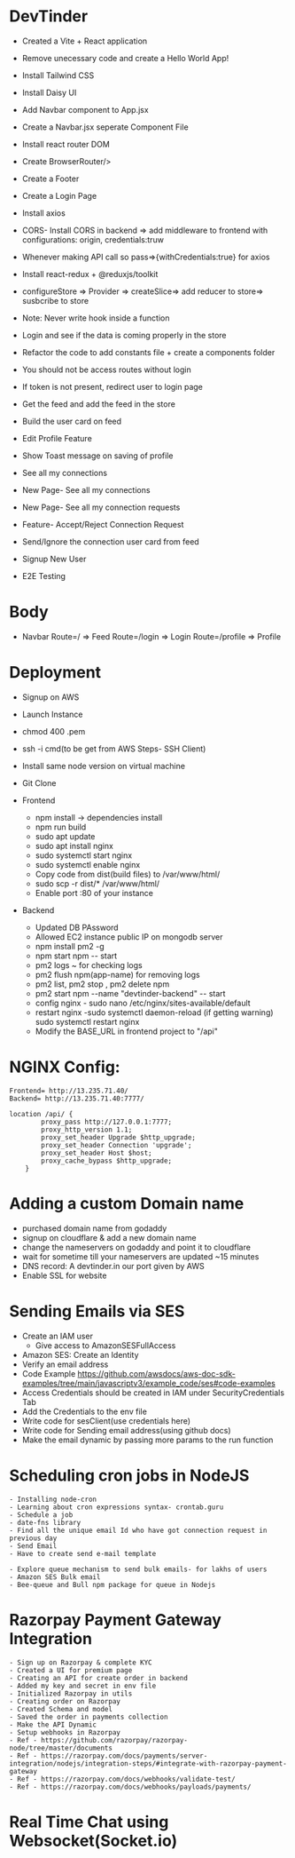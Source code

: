 # DevTinder

- Created a Vite + React application
- Remove unecessary code and create a Hello World App!
- Install Tailwind CSS
- Install Daisy UI
- Add Navbar component to App.jsx
- Create a Navbar.jsx seperate Component File
- Install react router DOM
- Create BrowserRouter/>
- Create a Footer
- Create a Login Page
- Install axios
- CORS- Install CORS in backend => add middleware to frontend with configurations: origin, credentials:truw
- Whenever making API call so pass=>{withCredentials:true} for axios
- Install react-redux + @reduxjs/toolkit
- configureStore => Provider => createSlice=> add reducer to store=> susbcribe to store
- Note: Never write hook inside a function
- Login and see if the data is coming properly in the store
- Refactor the code to add constants file + create a components folder
- You should not be access routes without login
- If token is not present, redirect user to login page
- Get the feed and add the feed in the store
- Build the user card on feed
- Edit Profile Feature
- Show Toast message on saving of profile
- See all my connections
- New Page- See all my connections
- New Page- See all my connection requests
- Feature- Accept/Reject Connection Request
- Send/Ignore the connection user card from feed

- Signup New User
- E2E Testing 

# Body
- Navbar
    Route=/ => Feed
    Route=/login => Login
    Route=/profile => Profile

# Deployment
- Signup on AWS
- Launch Instance
- chmod 400 <secret>.pem
- ssh -i cmd(to be get from AWS Steps- SSH Client)
- Install same node version on virtual machine
- Git Clone
- Frontend
    - npm install -> dependencies install
    - npm run build
    - sudo apt update
    - sudo apt install nginx
    - sudo systemctl start nginx
    - sudo systemctl enable nginx
    - Copy code from dist(build files) to /var/www/html/
    - sudo scp -r dist/* /var/www/html/
    - Enable port :80  of your instance

- Backend
    - Updated DB PAssword
    - Allowed EC2 instance public IP on mongodb server
    - npm install pm2 -g
    - npm start npm -- start
    - pm2 logs ~ for checking logs
    - pm2 flush npm(app-name) for removing logs
    - pm2 list, pm2 stop <process-name>, pm2 delete npm
    - pm2 start npm --name "devtinder-backend" -- start
    - config nginx - sudo nano /etc/nginx/sites-available/default
    - restart nginx -sudo systemctl daemon-reload (if getting warning)
    sudo systemctl restart nginx
    - Modify the BASE_URL in frontend project to "/api"


# NGINX Config:
    Frontend= http://13.235.71.40/
    Backend= http://13.235.71.40:7777/

    location /api/ {
            proxy_pass http://127.0.0.1:7777;
            proxy_http_version 1.1;
            proxy_set_header Upgrade $http_upgrade;
            proxy_set_header Connection 'upgrade';
            proxy_set_header Host $host;
            proxy_cache_bypass $http_upgrade;
        }

# Adding a custom Domain name

- purchased domain name from godaddy
- signup on cloudflare & add a new domain name
- change the nameservers on godaddy and point it to cloudflare
- wait for sometime till your nameservers are updated ~15 minutes
- DNS record: A devtinder.in our port given by AWS
- Enable SSL for website 

# Sending Emails via SES

- Create an IAM user
    - Give access to AmazonSESFullAccess
- Amazon SES: Create an Identity
- Verify an email address
- Code Example https://github.com/awsdocs/aws-doc-sdk-examples/tree/main/javascriptv3/example_code/ses#code-examples
- Access Credentials should be created in IAM under SecurityCredentials Tab
- Add the Credentials to the env file
- Write code for sesClient(use credentials here)
- Write code for Sending email address(using github docs)
- Make the email dynamic by passing more params to the run function

# Scheduling cron jobs in NodeJS
    - Installing node-cron
    - Learning about cron expressions syntax- crontab.guru
    - Schedule a job
    - date-fns library
    - Find all the unique email Id who have got connection request in previous day
    - Send Email
    - Have to create send e-mail template
    
    - Explore queue mechanism to send bulk emails- for lakhs of users
    - Amazon SES Bulk email
    - Bee-queue and Bull npm package for queue in Nodejs

# Razorpay Payment Gateway Integration
    - Sign up on Razorpay & complete KYC
    - Created a UI for premium page
    - Creating an API for create order in backend
    - Added my key and secret in env file
    - Initialized Razorpay in utils
    - Creating order on Razorpay
    - Created Schema and model
    - Saved the order in payments collection
    - Make the API Dynamic
    - Setup webhooks in Razorpay
    - Ref - https://github.com/razorpay/razorpay-node/tree/master/documents
    - Ref - https://razorpay.com/docs/payments/server-integration/nodejs/integration-steps/#integrate-with-razorpay-payment-gateway
    - Ref - https://razorpay.com/docs/webhooks/validate-test/
    - Ref - https://razorpay.com/docs/webhooks/payloads/payments/

# Real Time Chat using Websocket(Socket.io)